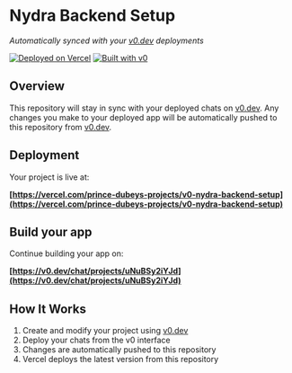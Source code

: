 # Nydra Backend Setup

*Automatically synced with your [v0.dev](https://v0.dev) deployments*

[![Deployed on Vercel](https://img.shields.io/badge/Deployed%20on-Vercel-black?style=for-the-badge&logo=vercel)](https://vercel.com/prince-dubeys-projects/v0-nydra-backend-setup)
[![Built with v0](https://img.shields.io/badge/Built%20with-v0.dev-black?style=for-the-badge)](https://v0.dev/chat/projects/uNuBSy2iYJd)

## Overview

This repository will stay in sync with your deployed chats on [v0.dev](https://v0.dev).
Any changes you make to your deployed app will be automatically pushed to this repository from [v0.dev](https://v0.dev).

## Deployment

Your project is live at:

**[https://vercel.com/prince-dubeys-projects/v0-nydra-backend-setup](https://vercel.com/prince-dubeys-projects/v0-nydra-backend-setup)**

## Build your app

Continue building your app on:

**[https://v0.dev/chat/projects/uNuBSy2iYJd](https://v0.dev/chat/projects/uNuBSy2iYJd)**

## How It Works

1. Create and modify your project using [v0.dev](https://v0.dev)
2. Deploy your chats from the v0 interface
3. Changes are automatically pushed to this repository
4. Vercel deploys the latest version from this repository